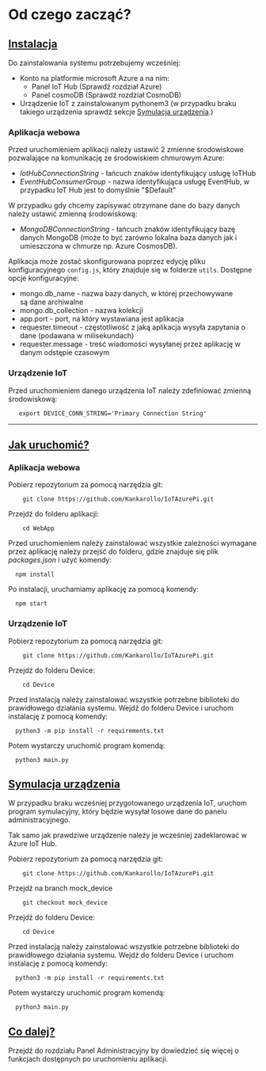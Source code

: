Od czego zacząć?
================

## [Instalacja](#instalacja)

Do zainstalowania systemu potrzebujemy wcześniej:

- Konto na platformie microsoft Azure a na nim:
    - Panel IoT Hub (Sprawdź rozdział Azure)
    - Panel cosmoDB (Sprawdź rozdział CosmoDB)
- Urządzenie IoT z zainstalowanym pythonem3 (w przypadku braku takiego urządzenia sprawdź sekcje [Symulacja urządzenia](#symulacja-urządzenia).)

### Aplikacja webowa

Przed uruchomieniem aplikacji należy ustawić 2 zmienne środowiskowe pozwalające na komunikację ze środowiskiem chmurowym Azure:

* _IotHubConnectionString_ - łańcuch znaków identyfikujący usługę IoTHub
* _EventHubConsumerGroup_ - nazwa identyfikująca usługę EventHub, w przypadku IoT Hub jest to domyślnie "$Default"

W przypadku gdy chcemy zapisywać otrzymane dane do bazy danych należy ustawić zmienną środowiskową:

* _MongoDBConnectionString_ - łańcuch znaków identyfikujący bazę danych MongoDB (może to być zarówno lokalna baza danych jak i umieszczona w chmurze np. Azure CosmosDB).

Aplikacja może zostać skonfigurowana poprzez edycję pliku konfiguracyjnego `config.js`, który znajduje się w folderze `utils`. Dostępne opcje konfiguracyjne:

* mongo.db_name - nazwa bazy danych, w której przechowywane są dane archiwalne
* mongo.db_collection - nazwa kolekcji
* app.port - port, na który wystawiana jest aplikacja
* requester.timeout - częstotliwość z jaką aplikacja wysyła zapytania o dane (podawana w milisekundach)
* requester.message - treść wiadomości wysyłanej przez aplikację w danym odstępie czasowym

### Urządzenie IoT

Przed uruchomieniem danego urządzenia IoT należy zdefiniować zmienną środowiskową:

       export DEVICE_CONN_STRING='Primary Connection String'

----------------
## [Jak uruchomić?](#jak-uruchomić)

### Aplikacja webowa

Pobierz repozytorium za pomocą narzędzia git:

        git clone https://github.com/Kankarollo/IoTAzurePi.git

Przejdź do folderu aplikacji:

        cd WebApp

Przed uruchomieniem należy zainstalować wszystkie zależności wymagane przez aplikację należy przejść do folderu, gdzie znajduje się plik _packages.json_  i użyć komendy:

      npm install

Po instalacji, uruchamiamy aplikację za pomocą komendy:

      npm start

### Urządzenie IoT

Pobierz repozytorium za pomocą narzędzia git:

        git clone https://github.com/Kankarollo/IoTAzurePi.git

Przejdź do folderu Device:

        cd Device

Przed instalacją należy zainstalować wszystkie potrzebne biblioteki do prawidłowego działania systemu. Wejdź do folderu Device i uruchom instalację z pomocą komendy:

      python3 -m pip install -r requirements.txt

Potem wystarczy uruchomić program komendą:

      python3 main.py

## [Symulacja urządzenia](#symulacja-urządzenia)

W przypadku braku wcześniej przygotowanego urządzenia IoT, uruchom program symulacyjny, który będzie wysyłał losowe dane do panelu administracyjnego.

Tak samo jak prawdziwe urządzenie należy je wcześniej zadeklarować w Azure IoT Hub.

Pobierz repozytorium za pomocą narzędzia git:

        git clone https://github.com/Kankarollo/IoTAzurePi.git

Przejdź na branch mock_device

        git checkout mock_device

Przejdź do folderu Device:

        cd Device

Przed instalacją należy zainstalować wszystkie potrzebne biblioteki do prawidłowego działania systemu. Wejdź do folderu Device i uruchom instalację z pomocą komendy:

      python3 -m pip install -r requirements.txt

Potem wystarczy uruchomić program komendą:

      python3 main.py

## [Co dalej?](#co-dalej)

Przejdź do rozdziału Panel Administracyjny by dowiedzieć się więcej o funkcjach dostępnych po uruchomieniu aplikacji.